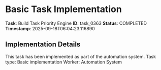 # Basic Task Implementation

**Task**: Build Task Priority Engine
**ID**: task_0363
**Status**: COMPLETED
**Timestamp**: 2025-09-18T06:04:23.116890

## Implementation Details

This task has been implemented as part of the automation system.
Task type: Basic implementation
Worker: Automation System
